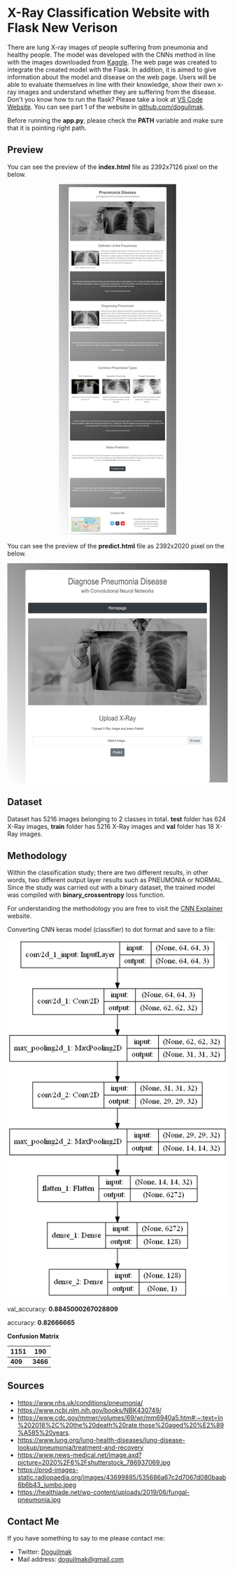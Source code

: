 
# X-Ray Classification Website with Flask New Verison

There are lung X-ray images of people suffering from pneumonia and healthy people. The model was developed with the CNNs method in line with the images downloaded from [Kaggle](https://www.kaggle.com/paultimothymooney/chest-xray-pneumonia). The web page was created to integrate the created model with the Flask. In addition, it is aimed to give information about the model and disease on the web page. Users will be able to evaluate themselves in line with their knowledge, show their own x-ray images and understand whether they are suffering from the disease. Don't you know how to run the flask? Please take a look at [VS Code Website](https://code.visualstudio.com/docs/python/tutorial-flask). You can see part 1 of the website in [github.com/doguilmak](https://github.com/doguilmak/X-Ray-Classification-Website-with-Flask).

Before running the **app.py**, please check the **PATH** variable and make sure that it is pointing right path.

## Preview

You can see the preview of the **index.html** file as 2392x7126 pixel on the below.

<p align="center">
    <img height="800" src="screenshoots/index.html.png"> 
</p>

You can see the preview of the **predict.html** file as 2392x2020 pixel on the below.

<p align="center">
    <img height="500" src="screenshoots/predict.html.png"> 
</p>

## Dataset

Dataset has 5216 images belonging to 2 classes in total. **test** folder has 624 X-Ray images, **train** folder has 5216 X-Ray images and **val** folder has 18 X-Ray images.

## Methodology

Within the classification study; there are two different results, in other words, two different output layer results such as PNEUMONIA or NORMAL. Since the study was carried out with a binary dataset, the trained model was compiled with **binary_crossentropy** loss function.

For understanding the methodology you are free to visit the [CNN Explainer](https://poloclub.github.io/cnn-explainer/) website. 

Converting CNN keras model (classifier) to dot format and save to a file:

<p align="center">
    <img src="static/plot/binary_input_and_output_model.png"> 
</p>

val_accuracy:  **0.8845000267028809**

accuracy:  **0.82666665**

**Confusion Matrix**

| 1151 | 190 |
|--|--|
| **409** | **3466** |

## Sources

 - https://www.nhs.uk/conditions/pneumonia/
 - https://www.ncbi.nlm.nih.gov/books/NBK430749/
 - https://www.cdc.gov/mmwr/volumes/69/wr/mm6940a5.htm#:~:text=In%202018%2C%20the%20death%20rate,those%20aged%20%E2%89%A585%20years.
 - https://www.lung.org/lung-health-diseases/lung-disease-lookup/pneumonia/treatment-and-recovery
 - https://www.news-medical.net/image.axd?picture=2020%2F6%2Fshutterstock_786937069.jpg
 - https://prod-images-static.radiopaedia.org/images/43699885/535686a67c2d7067d080baab6b6b43_jumbo.jpeg
 - https://healthjade.net/wp-content/uploads/2019/06/fungal-pneumonia.jpg


## Contact Me

If you have something to say to me please contact me: 

 - Twitter: [Doguilmak](https://twitter.com/Doguilmak)  
 - Mail address: doguilmak@gmail.com
